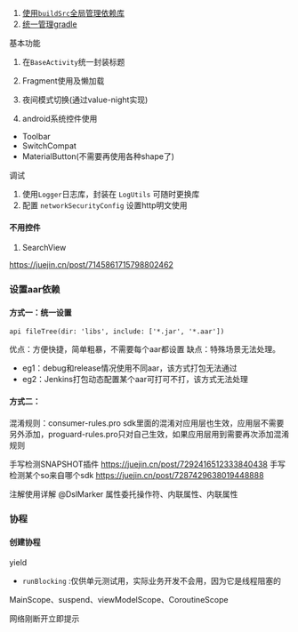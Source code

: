 1. [使用`buildSrc`全局管理依赖库](https://github.com/Yexiangxu/LazyStudy/blob/master/read/%E4%BD%BF%E7%94%A8buildSrc%E5%85%A8%E5%B1%80%E7%AE%A1%E7%90%86%E4%BE%9D%E8%B5%96%E5%BA%93.md)
2. [统一管理gradle](https://github.com/Yexiangxu/LazyStudy/blob/master/read/%E7%BB%9F%E4%B8%80%E7%AE%A1%E7%90%86gradle.md)


基本功能
1. 在`BaseActivity`统一封装标题
2. Fragment使用及懒加载

3. 夜间模式切换(通过value-night实现)
4. android系统控件使用
- Toolbar
- SwitchCompat
- MaterialButton(不需要再使用各种shape了)

调试
1. 使用`Logger`日志库，封装在 `LogUtils` 可随时更换库
2. 配置 `networkSecurityConfig` 设置http明文使用


#### 不用控件

1. SearchView


https://juejin.cn/post/7145861715798802462




### 设置aar依赖

#### 方式一：统一设置
 `api fileTree(dir: 'libs', include: ['*.jar', '*.aar'])`
  
优点：方便快捷，简单粗暴，不需要每个aar都设置
缺点：特殊场景无法处理。
- eg1：debug和release情况使用不同aar，该方式打包无法通过
- eg2：Jenkins打包动态配置某个aar可打可不打，该方式无法处理

#### 方式二：

混淆规则：consumer-rules.pro sdk里面的混淆对应用层也生效，应用层不需要另外添加，proguard-rules.pro只对自己生效，如果应用层用到需要再次添加混淆规则



手写检测SNAPSHOT插件
https://juejin.cn/post/7292416512333840438
手写检测某个so来自哪个sdk
https://juejin.cn/post/7287429638019448888

注解使用详解
@DslMarker
属性委托操作符、内联属性、内联属性

### 协程

#### 创建协程
yield

- `runBlocking` :仅供单元测试用，实际业务开发不会用，因为它是线程阻塞的

MainScope、suspend、viewModelScope、CoroutineScope

网络刚断开立即提示



